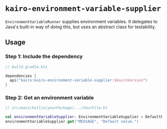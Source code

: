 # `kairo-environment-variable-supplier`

`EnvironmentVariableRunner` supplies environment variables.
It delegates to Java's built-in way of doing this,
but uses an abstract class for testability.

## Usage

### Step 1: Include the dependency

```kotlin
// build.gradle.kts

dependencies {
  api("kairo:kairo-environment-variable-supplier:$kairoVersion")
}
```

### Step 2: Get an environment variable

```kotlin
// src/main/kotlin/yourPackage/.../YourFile.kt

val environmentVariableSupplier: EnvironmentVariableSupplier = DefaultEnvironmentVariableSupplier
environmentVariableSupplier.get("MESSAGE", "Default value.")
```
